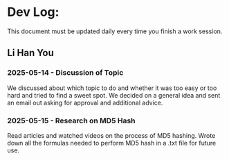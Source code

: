 # Dev Log:

This document must be updated daily every time you finish a work session.

## Li Han You

### 2025-05-14 - Discussion of Topic 
We discussed about which topic to do and whether it was too easy or too hard and tried to find a sweet spot.
We decided on a general idea and sent an email out asking for approval and additional advice.

### 2025-05-15 - Research on MD5 Hash
Read articles and watched videos on the process of MD5 hashing.
Wrote down all the formulas needed to perform MD5 hash in a .txt file for future use.

